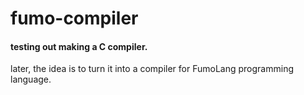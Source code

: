# fumo-compiler

#### testing out making a C compiler.
later, the idea is to turn it into a compiler for FumoLang programming language.
